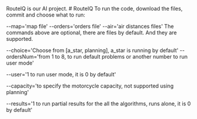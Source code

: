 RouteIQ is our AI project.
#   R o u t e I Q 
 
To run the code, download the files, commit and choose what to run:

--map='map file'
--orders='orders file'
--air='air distances files'
The commands above are optional, there are files by default. And they are supported.

--choice='Choose from [a_star, planning], a_star is running by default'
--ordersNum='from 1 to 8, to run default problems or another number to run user mode'

--user='1 to run user mode, it is 0 by default'

--capacity='to specify the motorcycle capacity, not supported using planning'


--results='1 to run partial results for the all the algorithms, runs alone, it is 0 by default'